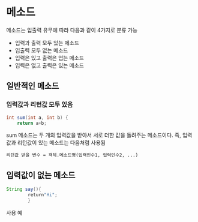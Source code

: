 # 메소드

메소드는 입출력 유무에 따라 다음과 같이 4가지로 분류 가능

- 입력과 출력 모두 있는 메소드
- 입출력 모두 없는 메소드
- 입력은 있고 출력은 업는 메소드
- 입력은 없고 출력은 있는 메소드

## 일반적인 메소드

### 입력값과 리턴값 모두 있음

``` java
int sum(int a, int b) {
    return a+b;
```

sum 메소드는 두 개의 입력값을 받아서 서로 더한 값을 돌려주는 메소드이다. 즉, 입력값과 리턴값이 있는 메소드는 다음처럼 사용됨

```
리턴값 받을 변수 = 객체.메소드명(입력인수1, 입력인수2, ...)
```

## 입력값이 없는 메소드

```java
String say(){
        return"Hi";
        }
```

사용 예